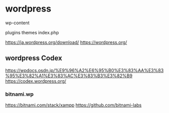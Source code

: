 # wordpress
wp-content

plugins
themes
index.php


https://ja.wordpress.org/download/
https://wordpress.org/

## wordpress Codex
https://wpdocs.osdn.jp/%E9%96%A2%E6%95%B0%E3%83%AA%E3%83%95%E3%82%A1%E3%83%AC%E3%83%B3%E3%82%B9
https://codex.wordpress.org/

### bitnami.wp
https://bitnami.com/stack/xampp
https://github.com/bitnami-labs

